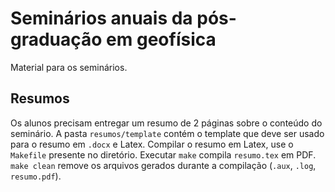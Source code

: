 # Seminários anuais da pós-graduação em geofísica

Material para os seminários.

## Resumos

Os alunos precisam entregar um resumo de 2 páginas sobre o conteúdo do
seminário.
A pasta `resumos/template` contém o template que deve ser usado para o resumo
em `.docx` e Latex.
Compilar o resumo em Latex, use o `Makefile` presente no diretório.
Executar `make` compila `resumo.tex` em PDF.
`make clean` remove os arquivos gerados durante a compilação (`.aux`, `.log`,
`resumo.pdf`).
